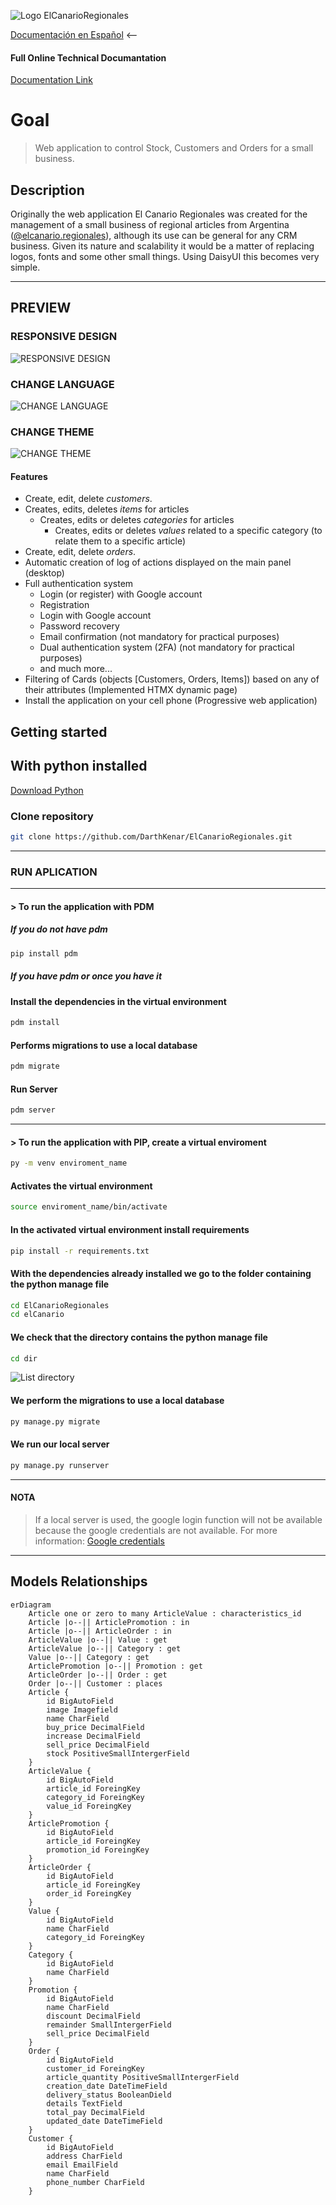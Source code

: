 ![Logo ElCanarioRegionales](docs/images/logo-header.png)

[Documentación en Español][Spanish] <--


#### Full Online Technical Documantation

[Documentation Link](https://darthkenar.github.io/ElCanarioRegionales/)

# Goal

> Web application to control Stock, Customers and Orders for a small business.

## Description

Originally the web application El Canario Regionales was created for the management of a small business of regional articles from Argentina ([@elcanario.regionales](https://www.instagram.com/elcanario.regionales/)), although its use can be general for any CRM business.
Given its nature and scalability it would be a matter of replacing logos, fonts and some other small things.
Using DaisyUI this becomes very simple.

---

## PREVIEW

### RESPONSIVE DESIGN

![RESPONSIVE DESIGN](docs/images/responsive_design.png)

### CHANGE LANGUAGE

![CHANGE LANGUAGE](docs/images/switch-lenguage.gif)

### CHANGE THEME

![CHANGE THEME](docs/images/switch-theme.gif)

#### Features

- Create, edit, delete _customers_.
- Creates, edits, deletes _items_ for articles
  - Creates, edits or deletes _categories_ for articles
    - Creates, edits or deletes _values_ related to a specific category (to relate them to a specific article)
- Create, edit, delete _orders_.
- Automatic creation of log of actions displayed on the main panel (desktop)
- Full authentication system
  - Login (or register) with Google account
  - Registration
  - Login with Google account
  - Password recovery
  - Email confirmation (not mandatory for practical purposes)
  - Dual authentication system (2FA) (not mandatory for practical purposes)
  - and much more...
- Filtering of Cards (objects [Customers, Orders, Items]) based on any of their attributes (Implemented HTMX dynamic page)
- Install the application on your cell phone (Progressive web application)

## Getting started

## With python installed

[Download Python](https://www.python.org/downloads/release/python-3120/)

### Clone repository

```bash
git clone https://github.com/DarthKenar/ElCanarioRegionales.git
```

---

### RUN APLICATION

---

#### > To run the application with PDM

##### If you do not have pdm

```bash
pip install pdm
```

##### If you have pdm or once you have it

#### Install the dependencies in the virtual environment

```bash
pdm install
```

#### Performs migrations to use a local database

```bash
pdm migrate
```

#### Run Server

```bash
pdm server
```

---

#### > To run the application with PIP, create a virtual enviroment

```bash
py -m venv enviroment_name
```

#### Activates the virtual environment

```bash
source enviroment_name/bin/activate
```

#### In the activated virtual environment install requirements

```bash
pip install -r requirements.txt
```

#### With the dependencies already installed we go to the folder containing the python manage file

```bash
cd ElCanarioRegionales
cd elCanario
```

#### We check that the directory contains the python manage file

```bash
cd dir
```

![List directory](docs/images/path.png)

#### We perform the migrations to use a local database

```bash
py manage.py migrate
```

#### We run our local server

```bash
py manage.py runserver
```

---

#### NOTA

> If a local server is used, the google login function will not be available because the google credentials are not available.
> For more information: [Google credentials](https://console.cloud.google.com/apis/credentials)

---

## Models Relationships

```mermaid
erDiagram 
    Article one or zero to many ArticleValue : characteristics_id
    Article |o--|| ArticlePromotion : in
    Article |o--|| ArticleOrder : in
    ArticleValue |o--|| Value : get
    ArticleValue |o--|| Category : get
    Value |o--|| Category : get
    ArticlePromotion |o--|| Promotion : get
    ArticleOrder |o--|| Order : get
    Order |o--|| Customer : places
    Article {
        id BigAutoField
        image Imagefield
        name CharField
        buy_price DecimalField
        increase DecimalField
        sell_price DecimalField
        stock PositiveSmallIntergerField
    }
    ArticleValue {
        id BigAutoField
        article_id ForeingKey
        category_id ForeingKey
        value_id ForeingKey
    }
    ArticlePromotion {
        id BigAutoField
        article_id ForeingKey
        promotion_id ForeingKey
    }
    ArticleOrder {
        id BigAutoField
        article_id ForeingKey
        order_id ForeingKey
    }
    Value {
        id BigAutoField
        name CharField
        category_id ForeingKey
    }
    Category {
        id BigAutoField
        name CharField
    }
    Promotion {
        id BigAutoField
        name CharField
        discount DecimalField
        remainder SmallIntergerField
        sell_price DecimalField
    }
    Order {
        id BigAutoField
        customer_id ForeingKey
        article_quantity PositiveSmallIntergerField
        creation_date DateTimeField
        delivery_status BooleanDield
        details TextField
        total_pay DecimalField
        updated_date DateTimeField
    }
    Customer {
        id BigAutoField
        address CharField
        email EmailField
        name CharField
        phone_number CharField
    }
```

[Spanish]: /docs/README-ES.md
